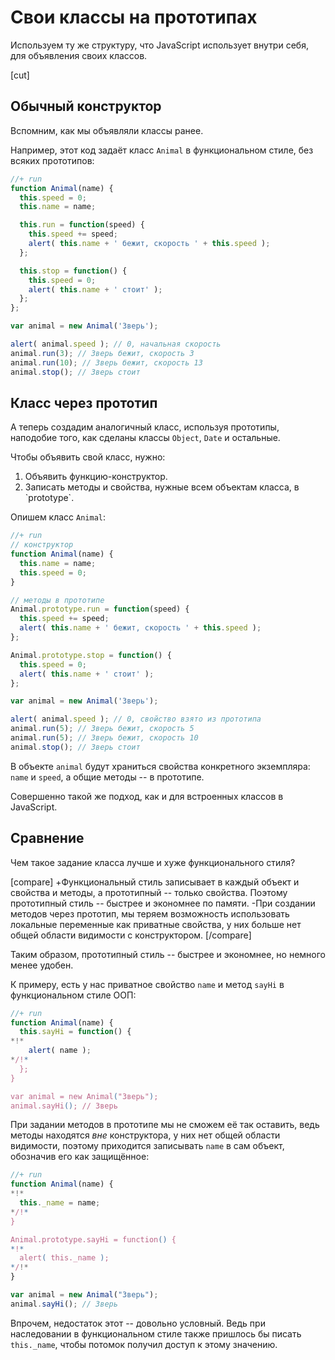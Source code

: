 # Свои классы на прототипах

Используем ту же структуру, что JavaScript использует внутри себя, для объявления своих классов.

[cut]
## Обычный конструктор

Вспомним, как мы объявляли классы ранее.

Например, этот код задаёт класс `Animal` в функциональном стиле, без всяких прототипов:

```js
//+ run
function Animal(name) {
  this.speed = 0;
  this.name = name;

  this.run = function(speed) {
    this.speed += speed;
    alert( this.name + ' бежит, скорость ' + this.speed );
  };

  this.stop = function() {
    this.speed = 0;
    alert( this.name + ' стоит' );
  };
};

var animal = new Animal('Зверь');

alert( animal.speed ); // 0, начальная скорость
animal.run(3); // Зверь бежит, скорость 3
animal.run(10); // Зверь бежит, скорость 13
animal.stop(); // Зверь стоит
```

## Класс через прототип

А теперь создадим аналогичный класс, используя прототипы, наподобие того, как сделаны классы `Object`, `Date` и остальные.

Чтобы объявить свой класс, нужно:

<ol>
<li>Объявить функцию-конструктор.</li>
<li>Записать методы и свойства, нужные всем объектам класса, в `prototype`.</li>
</ol>

Опишем класс `Animal`:

```js
//+ run
// конструктор
function Animal(name) {
  this.name = name;
  this.speed = 0;
}

// методы в прототипе
Animal.prototype.run = function(speed) {
  this.speed += speed;
  alert( this.name + ' бежит, скорость ' + this.speed );
};

Animal.prototype.stop = function() {
  this.speed = 0;
  alert( this.name + ' стоит' );
};

var animal = new Animal('Зверь');

alert( animal.speed ); // 0, свойство взято из прототипа
animal.run(5); // Зверь бежит, скорость 5
animal.run(5); // Зверь бежит, скорость 10
animal.stop(); // Зверь стоит
```

В объекте `animal` будут храниться свойства конкретного экземпляра: `name` и `speed`, а общие методы -- в прототипе.

Совершенно такой же подход, как и для встроенных классов в JavaScript.

## Сравнение

Чем такое задание класса лучше и хуже функционального стиля?

[compare]
+Функциональный стиль записывает в каждый объект и свойства и методы, а прототипный -- только свойства. Поэтому прототипный стиль -- быстрее и экономнее по памяти.
-При создании методов через прототип, мы теряем возможность использовать локальные переменные как приватные свойства, у них больше нет общей области видимости с конструктором.
[/compare]

Таким образом, прототипный стиль -- быстрее и экономнее, но немного  менее удобен.

К примеру, есть у нас приватное свойство `name` и метод `sayHi` в функциональном стиле ООП:

```js
//+ run
function Animal(name) {
  this.sayHi = function() {
*!*
    alert( name );
*/!*
  };
}

var animal = new Animal("Зверь");
animal.sayHi(); // Зверь
```

При задании методов в прототипе мы не сможем её так оставить, ведь методы находятся *вне* конструктора, у них нет общей области видимости, поэтому приходится записывать `name` в сам объект, обозначив его как защищённое:

```js
//+ run
function Animal(name) {
*!*
  this._name = name;
*/!*
}

Animal.prototype.sayHi = function() {
*!*
  alert( this._name );
*/!*
}

var animal = new Animal("Зверь");
animal.sayHi(); // Зверь
```

Впрочем, недостаток этот -- довольно условный. Ведь при наследовании в функциональном стиле также пришлось бы писать `this._name`, чтобы потомок получил доступ к этому значению.
